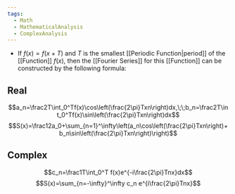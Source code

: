 ```yaml
---
tags:
  - Math
  - MathematicalAnalysis
  - ComplexAnalysis
---
```

- If $f(x)=f(x+T)$ and $T$ is the smallest [[Periodic Function|period]] of the [[Function]] $f(x)$, then the [[Fourier Series]] for this [[Function]] can be constructed by the following formula:
## Real
$$a_n=\frac2T\int_0^Tf(x)\cos\left(\frac{2\pi}Txn\right)dx,\;\;b_n=\frac2T\int_0^Tf(x)\sin\left(\frac{2\pi}Txn\right)dx$$
$$S(x)=\frac12a_0+\sum_{n=1}^\infty\left(a_n\cos\left(\frac{2\pi}Txn\right)+b_n\sin\left(\frac{2\pi}Txn\right)\right)$$
## Complex
$$c_n=\frac1T\int_0^T f(x)e^{-i\frac{2\pi}Tnx}dx$$
$$S(x)=\sum_{n=-\infty}^\infty c_n e^{i\frac{2\pi}Tnx}$$